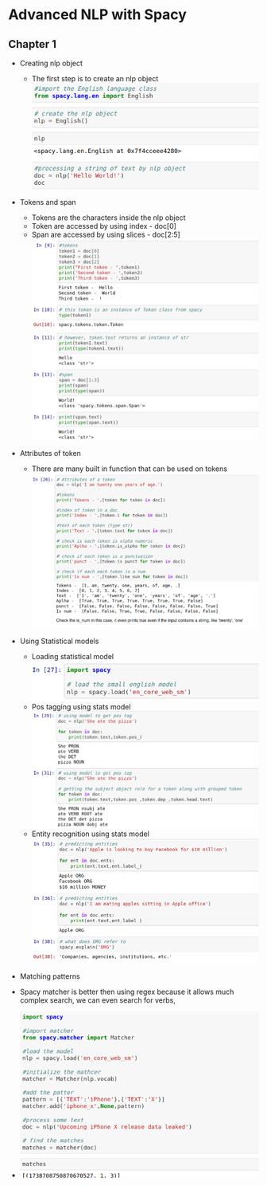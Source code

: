 # Advanced NLP with Spacy 

## Chapter 1
- Creating nlp object
  - The first step is to create an nlp object
  ![nlp_object](images/nlp_object.png)
  
- Tokens and span
  - Tokens are the characters inside the nlp object 
  - Token are accessed by using index - doc[0]
  - Span are accessed by using slices - doc[2:5]
   ![token_and_span](images/tokens_and_span.png)
   
- Attributes of token
  - There are many built in function that can be used on tokens
    ![Attributes of token](images/attributes_of_token.png)
    
- Using Statistical models
   - Loading statistical model
      ![loading_stats_model](images/loading_stats_model.png)
   - Pos tagging using stats model
      ![pos_tagging](images/stats_model_pos.png)
    - Entity recognition using stats model
      ![Entity recognition](images/stats_model_entity.png)
   
 - Matching patterns
  - Spacy matcher is better then using regex because it allows much complex search, we can even search for verbs, 
  - ![matching_patterns](images/matching_patterns.png)
